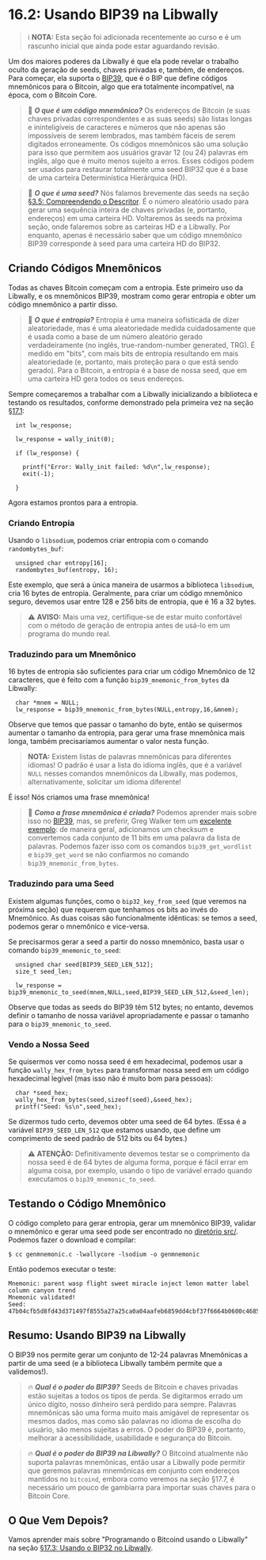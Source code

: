 # 16.2: Usando BIP39 na Libwally

> :information_source: **NOTA:** Esta seção foi adicionada recentemente ao curso e é um rascunho inicial que ainda pode estar aguardando revisão.

Um dos maiores poderes da Libwally é que ela pode revelar o trabalho oculto da geração de seeds, chaves privadas e, também, de endereços. Para começar, ela suporta o [BIP39](https://github.com/bitcoin/bips/blob/master/bip-0039.mediawiki), que é o BIP que define códigos mnemônicos para o Bitcoin, algo que era totalmente incompatível, na época, com o Bitcoin Core.

> :book: ***O que é um código mnemônico?*** Os endereços de Bitcoin (e suas chaves privadas correspondentes e as suas seeds) são listas longas e ininteligíveis de caracteres e números que não apenas são impossíveis de serem lembrados, mas também fáceis de serem digitados erroneamente. Os códigos mnemônicos são uma solução para isso que permitem aos usuários gravar 12 (ou 24) palavras em inglês, algo que é muito menos sujeito a erros. Esses códigos podem ser usados para restaurar totalmente uma seed BIP32 que é a base de uma carteira Determinística Hierárquica (HD).

> :book: ***O que é uma seed?*** Nós falamos brevemente das seeds na seção [§3.5: Compreendendo o Descritor](03_5_Understanding_the_Descriptor.md). É o número aleatório usado para gerar uma sequência inteira de chaves privadas (e, portanto, endereços) em uma carteira HD. Voltaremos às seeds na próxima seção, onde falaremos sobre as carteiras HD e a Libwally. Por enquanto, apenas é necessário saber que um código mnemônico BIP39 corresponde à seed para uma carteira HD do BIP32.

## Criando Códigos Mnemônicos

Todas as chaves Bitcoin começam com a entropia. Este primeiro uso da Libwally, e os mnemônicos BIP39, mostram como gerar entropia e obter um código mnemônico a partir disso.

> :book: ***O que é entropia?*** Entropia é uma maneira sofisticada de dizer aleatoriedade, mas é uma aleatoriedade medida cuidadosamente que é usada como a base de um número aleatório gerado verdadeiramente (no inglês, true-random-number generated, TRG). É medido em "bits", com mais bits de entropia resultando em mais aleatoriedade (e, portanto, mais proteção para o que está sendo gerado). Para o Bitcoin, a entropia é a base de nossa seed, que em uma carteira HD gera todos os seus endereços.

Sempre começaremos a trabalhar com a Libwally inicializando a biblioteca e testando os resultados, conforme demonstrado pela primeira vez na seção [§17.1](17_1_Setting_Up_Libwally.md):
```
  int lw_response;

  lw_response = wally_init(0);

  if (lw_response) {

    printf("Error: Wally_init failed: %d\n",lw_response);
    exit(-1);
    
  }
```
Agora estamos prontos para a entropia.

### Criando Entropia

Usando o `libsodium`, podemos criar entropia com o comando `randombytes_buf`:
```
  unsigned char entropy[16];  
  randombytes_buf(entropy, 16);
```
Este exemplo, que será a única maneira de usarmos a biblioteca `libsodium`, cria 16 bytes de entropia. Geralmente, para criar um código mnemônico seguro, devemos usar entre 128 e 256 bits de entropia, que é 16 a 32 bytes.

> :warning: **AVISO:** Mais uma vez, certifique-se de estar muito confortável com o método de geração de entropia antes de usá-lo em um programa do mundo real.

### Traduzindo para um Mnemônico

16 bytes de entropia são suficientes para criar um código Mnemônico de 12 caracteres, que é feito com a função `bip39_mnemonic_from_bytes` da Libwally:
```
  char *mnem = NULL;
  lw_response = bip39_mnemonic_from_bytes(NULL,entropy,16,&mnem);
```
Observe que temos que passar o tamanho do byte, então se quisermos aumentar o tamanho da entropia, para gerar uma frase mnemônica mais longa, também precisaríamos aumentar o valor nesta função.

> **NOTA:** Existem listas de palavras mnemônicas para diferentes idiomas! O padrão é usar a lista do idioma inglês, que é a variável `NULL` nesses comandos mnemônicos da Libwally, mas podemos, alternativamente, solicitar um idioma diferente!

É isso! Nós criamos uma frase mnemônica!

> :book: ***Como a frase mnemônica é criada?*** Podemos aprender mais sobre isso no [BIP39](https://github.com/bitcoin/bips/blob/master/bip-0039.mediawiki), mas, se preferir, Greg Walker tem um [excelente exemplo](https://learnmeabitcoin.com/technical/mnemonic): de maneira geral, adicionamos um checksum e convertemos cada conjunto de 11 bits em uma palavra da lista de palavras. Podemos fazer isso com os comandos `bip39_get_wordlist` e `bip39_get_word` se não confiarmos no comando `bip39_mnemonic_from_bytes`.

### Traduzindo para uma Seed

Existem algumas funções, como o `bip32_key_from_seed` (que veremos na próxima seção) que requerem que tenhamos os bits ao invés do Mnemônico. As duas coisas são funcionalmente idênticas: se temos a seed, podemos gerar o mnemônico e vice-versa.

Se precisarmos gerar a seed a partir do nosso mnemônico, basta usar o comando `bip39_mnemonic_to_seed`:
```
  unsigned char seed[BIP39_SEED_LEN_512];
  size_t seed_len;
  
  lw_response = bip39_mnemonic_to_seed(mnem,NULL,seed,BIP39_SEED_LEN_512,&seed_len);
```
Observe que todas as seeds do BIP39 têm 512 bytes; no entanto, devemos definir o tamanho de nossa variável apropriadamente e passar o tamanho para o `bip39_mnemonic_to_seed`.

### Vendo a Nossa Seed

Se quisermos ver como nossa seed é em hexadecimal, podemos usar a função `wally_hex_from_bytes` para transformar nossa seed em um código hexadecimal legível (mas isso não é muito bom para pessoas):
```
  char *seed_hex;
  wally_hex_from_bytes(seed,sizeof(seed),&seed_hex);
  printf("Seed: %s\n",seed_hex);
```
Se dizermos tudo certo, devemos obter uma seed de 64 bytes. (Essa é a variável `BIP39_SEED_LEN_512` que estamos usando, que define um comprimento de seed padrão de 512 bits ou 64 bytes.)

> :warning: **ATENÇÃO:** Definitivamente devemos testar se o comprimento da nossa seed é de 64 bytes de alguma forma, porque é fácil errar em alguma coisa, por exemplo, usando o tipo de variável errado quando executamos o `bip39_mnemonic_to_seed`.

## Testando o Código Mnemônico

O código completo para gerar entropia, gerar um mnemônico BIP39, validar o mnemônico e gerar uma seed pode ser encontrado no [diretório src/](src/17_2_genmnemonic.c). Podemos fazer o download e compilar:
```
$ cc genmnemonic.c -lwallycore -lsodium -o genmnemonic
```
Então podemos executar o teste:
```
Mnemonic: parent wasp flight sweet miracle inject lemon matter label column canyon trend
Mnemonic validated!
Seed: 47b04cfb5d8fd43d371497f8555a27a25ca0a04aafeb6859dd4cbf37f6664b0600c4685c1efac29c082b1df29081f7a46f94a26f618fc6fd38d8bc7b6cd344c7
```

## Resumo: Usando BIP39 na Libwally

O BIP39 nos permite gerar um conjunto de 12-24 palavras Mnemônicas a partir de uma seed (e a biblioteca Libwally também permite que a validemos!).

> :fire: ***Qual é o poder do BIP39?*** Seeds de Bitcoin e chaves privadas estão sujeitas a todos os tipos de perda. Se digitarmos errado um único dígito, nosso dinheiro será perdido para sempre. Palavras mnemônicas são uma forma muito mais amigável de representar os mesmos dados, mas como são palavras no idioma de escolha do usuário, são menos sujeitas a erros. O poder do BIP39 é, portanto, melhorar a acessibilidade, usabilidade e segurança do Bitcoin.

> :fire: ***Qual é o poder do BIP39 na Libwally?*** O Bitcoind atualmente não suporta palavras mnemônicas, então usar a Libwally pode permitir que geremos palavras mnemônicas em conjunto com endereços mantidos no `bitcoind`, embora como veremos na seção §17.7, é necessário um pouco de gambiarra para importar suas chaves para o Bitcoin Core.

## O Que Vem Depois?

Vamos aprender mais sobre "Programando o Bitcoind usando o Libwally" na seção [§17.3: Usando o BIP32 no Libwally](16_3_Using_BIP32_in_Libwally.md).